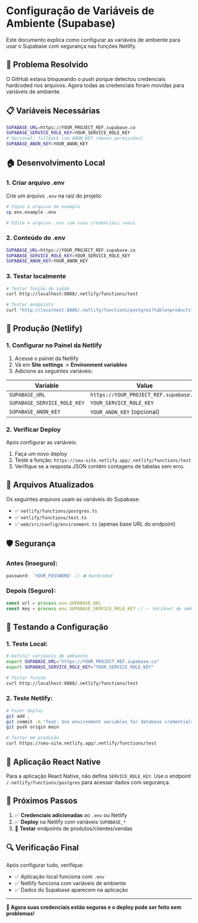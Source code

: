 # Configuração de Variáveis de Ambiente (Supabase)

Este documento explica como configurar as variáveis de ambiente para usar o Supabase com segurança nas funções Netlify.

## 🔐 Problema Resolvido

O GitHub estava bloqueando o push porque detectou credenciais hardcoded nos arquivos. Agora todas as credenciais foram movidas para variáveis de ambiente.

## 📋 Variáveis Necessárias

```bash
SUPABASE_URL=https://YOUR_PROJECT_REF.supabase.co
SUPABASE_SERVICE_ROLE_KEY=YOUR_SERVICE_ROLE_KEY
# Opcional: fallback com ANON KEY (menos permissões)
SUPABASE_ANON_KEY=YOUR_ANON_KEY
```

## 🏠 Desenvolvimento Local

### 1. **Criar arquivo .env**

Crie um arquivo `.env` na raiz do projeto:

```bash
# Copie o arquivo de exemplo
cp env.example .env

# Edite o arquivo .env com suas credenciais reais
```

### 2. **Conteúdo do .env**

```bash
SUPABASE_URL=https://YOUR_PROJECT_REF.supabase.co
SUPABASE_SERVICE_ROLE_KEY=YOUR_SERVICE_ROLE_KEY
SUPABASE_ANON_KEY=YOUR_ANON_KEY
```

### 3. **Testar localmente**

```bash
# Testar função de saúde
curl http://localhost:8888/.netlify/functions/test

# Testar endpoints
curl "http://localhost:8888/.netlify/functions/postgres?table=products"
```

## 🚀 Produção (Netlify)

### 1. **Configurar no Painel da Netlify**

1. Acesse o painel da Netlify
2. Vá em **Site settings** → **Environment variables**
3. Adicione as seguintes variáveis:

| Variable | Value |
|----------|-------|
| `SUPABASE_URL` | `https://YOUR_PROJECT_REF.supabase.co` |
| `SUPABASE_SERVICE_ROLE_KEY` | `YOUR_SERVICE_ROLE_KEY` |
| `SUPABASE_ANON_KEY` | `YOUR_ANON_KEY` (opcional) |

### 2. **Verificar Deploy**

Após configurar as variáveis:

1. Faça um novo deploy
2. Teste a função: `https://seu-site.netlify.app/.netlify/functions/test`
3. Verifique se a resposta JSON contém contagens de tabelas sem erro.

## 🔧 Arquivos Atualizados

Os seguintes arquivos usam as variáveis do Supabase:

- ✅ `netlify/functions/postgres.ts`
- ✅ `netlify/functions/test.ts`
- ✅ `web/src/config/environment.ts` (apenas base URL do endpoint)

## 🛡️ Segurança

### **Antes (Inseguro):**
```typescript
password: 'YOUR_PASSWORD' // ❌ Hardcoded
```

### **Depois (Seguro):**
```typescript
const url = process.env.SUPABASE_URL
const key = process.env.SUPABASE_SERVICE_ROLE_KEY // ✅ Variável de ambiente (apenas no backend)
```

## 🧪 Testando a Configuração

### **1. Teste Local:**
```bash
# Definir variáveis de ambiente
export SUPABASE_URL="https://YOUR_PROJECT_REF.supabase.co"
export SUPABASE_SERVICE_ROLE_KEY="YOUR_SERVICE_ROLE_KEY"

# Testar função
curl http://localhost:8888/.netlify/functions/test
```

### **2. Teste Netlify:**
```bash
# Fazer deploy
git add .
git commit -m "feat: Use environment variables for database credentials"
git push origin main

# Testar em produção
curl https://seu-site.netlify.app/.netlify/functions/test
```

## 📱 Aplicação React Native

Para a aplicação React Native, não defina `SERVICE_ROLE_KEY`. Use o endpoint `/.netlify/functions/postgres` para acessar dados com segurança.

## 🎯 Próximos Passos

1. ✅ **Credenciais adicionadas** ao `.env` ou Netlify
2. ✅ **Deploy** na Netlify com variáveis `SUPABASE_*`
3. 🧪 **Testar** endpoints de produtos/clientes/vendas

## 🔍 Verificação Final

Após configurar tudo, verifique:

- ✅ Aplicação local funciona com `.env`
- ✅ Netlify funciona com variáveis de ambiente
- ✅ Dados do Supabase aparecem na aplicação

---

**🎉 Agora suas credenciais estão seguras e o deploy pode ser feito sem problemas!**
